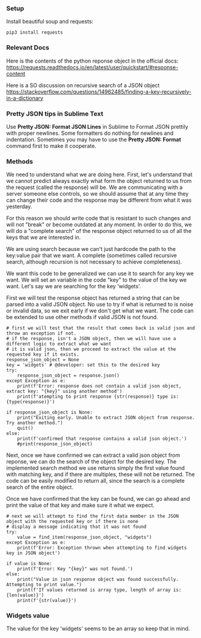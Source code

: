 ### Setup
Install beautiful soup and requests:
```
pip3 install requests
```

### Relevant Docs
Here is the contents of the python reponse object in the official docs:
https://requests.readthedocs.io/en/latest/user/quickstart/#response-content

Here is a SO discussion on recursive search of a JSON object
https://stackoverflow.com/questions/14962485/finding-a-key-recursively-in-a-dictionary

### Pretty JSON tips in Sublime Text
Use **Pretty JSON: Format JSON Lines** in Sublime to Format JSON prettily with proper newlines. Some formatters do nothing for newlines and indentation. Sometimes you may have to use the
**Pretty JSON: Format** command first to make it cooperate.

### Methods
We need to understand what we are doing here. First, let's understand that we cannot predict always exactly what form the object returned to us from the request (called the response) will be.
We are communicating with a server someone else controls, so we should assume that at any time they can change their code and the response may be different from what it was yesterday.

For this reason we should write code that is resistant to such changes and will not "break" or become outdated at any moment. In order to do this, we will do a "complete search" of the response object returned to us of all the keys that we are interested in.

We are using search because we can't just hardcode the path to the key:value pair that we want. A complete (sometimes called recursive search, although recursion is not necessary to achieve completeness).

We want this code to be generalized we can use it to search for any key we want. 
We will set an variable in the code "key" to the value of the key we want. Let's say we are searching for the key 'widgets'.

First we will test the response object has returned a string that can be parsed into a valid JSON object.
No use to try if what is returned to is noise or invalid data, so we exit early
if we don't get what we want. The code can be extended to use other methods if valid JSON is not found.

```
# first we will test that the result that comes back is valid json and throw an exception if not.
# if the response, isn't a JSON object, then we will have use a different logic to extract what we want
# it is valid json, then we proceed to extract the value at the requested key if it exists.
response_json_object = None
key = 'widgets' # @developer: set this to the desired key
try:
    response_json_object = response.json()
except Exception as e:
    print(f'Error: response does not contain a valid json object, extract key: "{key}" using another method')
    print(f'atempting to print response {str(response)} type is: {type(response)}')

if response_json_object is None:
    print("Exiting early. Unable to extract JSON object from response. Try another method.")
    quit()
else:
    print(f'confirmed that response contains a valid json object.')
    #print(response_json_object)

```

Next, once we have confirmed we can extract a valid json object from reponse, we can do the search of the object for the desired key. The implemented search method we use returns simply the first value found with matching key, and if there are multiples, these will not be returned. The code can be easily modified to return all, since the search is a complete search of the entire object.

Once we have confirmed that the key can be found, we can go ahead and print the value of that key and make sure it what we expect.

```
# next we will attempt to find the first data member in the JSON object with the requested key or if there is none
# display a message indicating that it was not found
try:
    value = find_item(response_json_object, "widgets")
except Exception as e:
    print(f'Error: Exception thrown when attempting to find widgets key in JSON object')

if value is None:
    print(f'Error: Key "{key}" was not found.')
else:
    print("Value in json response object was found successfully. Attempting to print value.")
    print(f'If values returned is array type, length of array is: {len(value)}')
    print(f'{str(value)}')

```


### Widgets value
The value for the key 'widgets' seems to be an array so keep that in mind. 